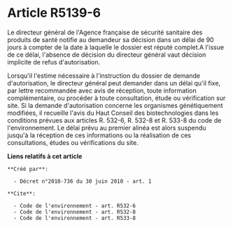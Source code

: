 # Article R5139-6

Le directeur général de l'Agence française de sécurité sanitaire des produits de santé notifie au demandeur sa décision dans
un délai de 90 jours à compter de la date à laquelle le dossier est réputé complet.A l'issue de ce délai, l'absence de
décision du directeur général vaut décision implicite de refus d'autorisation. 

Lorsqu'il l'estime nécessaire à l'instruction du dossier de demande d'autorisation, le directeur général peut demander dans
un délai qu'il fixe, par lettre recommandée avec avis de réception, toute information complémentaire, ou procéder à toute
consultation, étude ou vérification sur site. Si la demande d'autorisation concerne les organismes génétiquement modifiées,
il recueille l'avis du Haut Conseil des biotechnologies dans les conditions prévues aux articles R. 532-6, R. 532-8 et R.
533-8 du code de l'environnement. Le délai prévu au premier alinéa est alors suspendu jusqu'à la réception de ces
informations ou la réalisation de ces consultations, études ou vérifications du site.

**Liens relatifs à cet article**

	**Créé par**:

	  - Décret n°2010-736 du 30 juin 2010 - art. 1

	**Cite**:

	  - Code de l'environnement - art. R532-6
	  - Code de l'environnement - art. R532-8
	  - Code de l'environnement - art. R533-8
